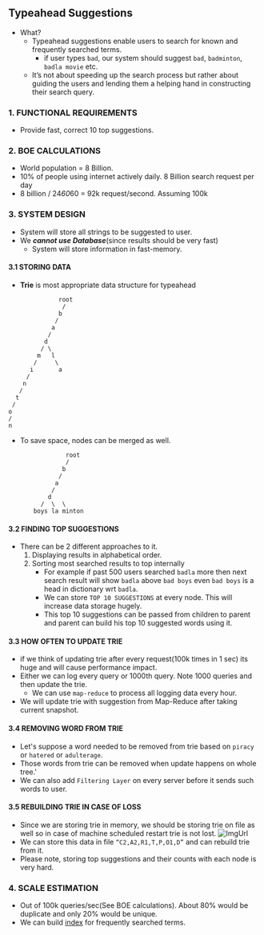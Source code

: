 ## Typeahead Suggestions
  - What?
    - Typeahead suggestions enable users to search for known and frequently searched terms.
      - if user types `bad`, our system should suggest `bad`, `badminton`, `badla movie` etc.
    - It’s not about speeding up the search process but rather about guiding the users and lending them a helping hand in constructing their search query.
    
### 1. FUNCTIONAL REQUIREMENTS
  - Provide fast, correct 10 top suggestions.
  
### 2. BOE CALCULATIONS
  - World population = 8 Billion.
  - 10% of people using internet actively daily. 8 Billion search request per day
  - 8 billion / 24*60*60 = 92k request/second. Assuming 100k
  
### 3. SYSTEM DESIGN
  - System will store all strings to be suggested to user.
  - We ***cannot use Database***(since results should be very fast)
    - System will store information in fast-memory.
#### 3.1 **STORING DATA**
  - **Trie** is most appropriate data structure for typeahead
``` 
              root
               /
              b
             /  
            a 
           / 
          d
         / \
        m   l
       /     \
      i       a
     /
    n
   /
  t
 /
o
/
n
``` 
  - To save space, nodes can be merged as well.
```
                root
                /
               b
              /
             a
            /
           d
         /  \  \
       boys la minton
```

#### 3.2 FINDING TOP SUGGESTIONS
  - There can be 2 different approaches to it.
    1. Displaying results in alphabetical order.
    2. Sorting most searched results to top internally
       - For example if past 500 users searched `badla` more then next search result will show `badla` above `bad boys` even `bad boys` is a head in dictionary wrt `badla`.
       - We can store `TOP 10 SUGGESTIONS` at every node. This will increase data storage hugely.
       - This top 10 suggestions can be passed from children to parent and parent can build his top 10 suggested words using it.
       
#### 3.3 HOW OFTEN TO UPDATE TRIE
  - if we think of updating trie after every request(100k times in 1 sec) its huge and will cause performance impact.
  - Either we can log every query or 1000th query. Note 1000 queries and then update the trie.
    - We can use `map-reduce` to process all logging data every hour.
  - We will update trie with suggestion from Map-Reduce after taking current snapshot.
  
#### 3.4 REMOVING WORD FROM TRIE
  - Let's suppose a word needed to be removed from trie based on `piracy` or `hatered` or `adulterage`.
  - Those words from trie can be removed when update happens on whole tree.'
  - We can also add `Filtering Layer` on every server before it sends such words to user.
  
#### 3.5 REBUILDING TRIE IN CASE OF LOSS
  - Since we are storing trie in memory, we should be storing trie on file as well so in case of machine scheduled restart trie is not lost.
![ImgUrl](https://i.ibb.co/VSJ8zBj/trie.png)
  - We can store this data in file `“C2,A2,R1,T,P,O1,D”` and can rebuild trie from it.
  - Please note, storing top suggestions and their counts with each node is very hard.
  
### 4. SCALE ESTIMATION
  - Out of 100k queries/sec(See BOE calculations). About 80% would be duplicate and only 20% would be unique.
  - We can build [index](System-Design/Concepts/Indexing/README.md) for frequently searched terms.
